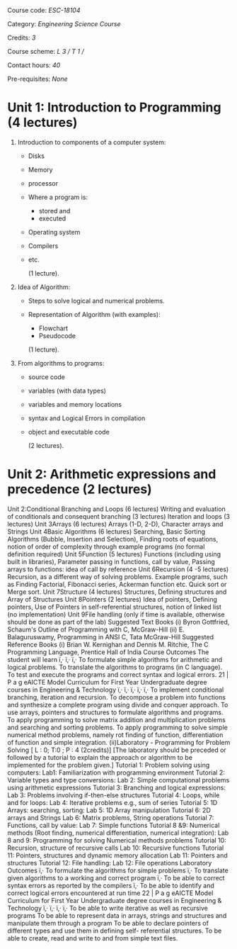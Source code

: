 Course code: _*ESC-18104*_

Category: _*Engineering Science Course*_

Credits: _*3*_

Course scheme: _*L 3 / T 1 /*_

Contact hours: _*40*_

Pre-requisites: _*None*_

# Unit 1: Introduction to Programming (4 lectures)

1. Introduction to components of a computer system:
    - Disks
    - Memory
    - processor
    - Where a program is:
        - stored and
        - executed
    - Operating system
    - Compilers
    - etc.

        (1 lecture).

1. Idea of Algorithm:
    - Steps to solve logical and numerical problems.
    - Representation of Algorithm (with examples):
        - Flowchart
        - Pseudocode

        (1 lecture).

1. From algorithms to programs:
    - source code
    - variables (with data types)
    - variables and memory locations
    - syntax and Logical Errors in compilation
    - object and executable code

        (2 lectures).

# Unit 2: Arithmetic expressions and precedence (2 lectures)

Unit 2:Conditional Branching and Loops (6 lectures)
Writing and evaluation of conditionals and consequent branching (3 lectures)
Iteration and loops (3 lectures)
Unit 3Arrays (6 lectures)
Arrays (1-D, 2-D), Character arrays and Strings
Unit 4Basic Algorithms (6 lectures)
Searching, Basic Sorting Algorithms (Bubble, Insertion and Selection), Finding roots of
equations, notion of order of complexity through example programs (no formal definition
required)
Unit 5Function (5 lectures)
Functions (including using built in libraries), Parameter passing in functions, call by value,
Passing arrays to functions: idea of call by reference
Unit 6Recursion (4 -5 lectures)
Recursion, as a different way of solving problems. Example programs, such as Finding
Factorial, Fibonacci series, Ackerman function etc. Quick sort or Merge sort.
Unit 7Structure (4 lectures)
Structures, Defining structures and Array of Structures
Unit 8Pointers (2 lectures)
Idea of pointers, Defining pointers, Use of Pointers in self-referential structures, notion of
linked list (no implementation)
Unit 9File handling (only if time is available, otherwise should be done as part of the lab)
Suggested Text Books
(i) Byron Gottfried, Schaum's Outline of Programming with C, McGraw-Hill
(ii) E. Balaguruswamy, Programming in ANSI C, Tata McGraw-Hill
Suggested Reference Books
(i) Brian W. Kernighan and Dennis M. Ritchie, The C Programming Language, Prentice
Hall of India
Course Outcomes
The student will learn
ï‚·
ï‚·
ï‚·
To formulate simple algorithms for arithmetic and logical problems.
To translate the algorithms to programs (in C language).
To test and execute the programs and correct syntax and logical errors.
21 | P a g eAICTE Model Curriculum for First Year Undergraduate degree courses in Engineering & Technology
ï‚·
ï‚·
ï‚·
ï‚·
ï‚·
To implement conditional branching, iteration and recursion.
To decompose a problem into functions and synthesize a complete program using
divide and conquer approach.
To use arrays, pointers and structures to formulate algorithms and programs.
To apply programming to solve matrix addition and multiplication problems and
searching and sorting problems.
To apply programming to solve simple numerical method problems, namely rot
finding of function, differentiation of function and simple integration.
(ii)Laboratory - Programming for Problem Solving [ L : 0; T:0 ; P : 4 (2credits)]
[The laboratory should be preceded or followed by a tutorial to explain the
approach or algorithm to be implemented for the problem given.]
Tutorial 1: Problem solving using computers:
Lab1: Familiarization with programming environment
Tutorial 2: Variable types and type conversions:
Lab 2: Simple computational problems using arithmetic expressions
Tutorial 3: Branching and logical expressions:
Lab 3: Problems involving if-then-else structures
Tutorial 4: Loops, while and for loops:
Lab 4: Iterative problems e.g., sum of series
Tutorial 5: 1D Arrays: searching, sorting:
Lab 5: 1D Array manipulation
Tutorial 6: 2D arrays and Strings
Lab 6: Matrix problems, String operations
Tutorial 7: Functions, call by value:
Lab 7: Simple functions
Tutorial 8 &9: Numerical methods (Root finding, numerical differentiation, numerical
integration):
Lab 8 and 9: Programming for solving Numerical methods problems
Tutorial 10: Recursion, structure of recursive calls
Lab 10: Recursive functions
Tutorial 11: Pointers, structures and dynamic memory allocation
Lab 11: Pointers and structures
Tutorial 12: File handling:
Lab 12: File operations
Laboratory Outcomes
ï‚· To formulate the algorithms for simple problems
ï‚· To translate given algorithms to a working and correct program
ï‚· To be able to correct syntax errors as reported by the compilers
ï‚· To be able to identify and correct logical errors encountered at run time
22 | P a g eAICTE Model Curriculum for First Year Undergraduate degree courses in Engineering & Technology
ï‚·
ï‚·
ï‚·
ï‚·
To be able to write iterative as well as recursive programs
To be able to represent data in arrays, strings and structures and manipulate them
through a program
To be able to declare pointers of different types and use them in defining self-
referential structures.
To be able to create, read and write to and from simple text files.
